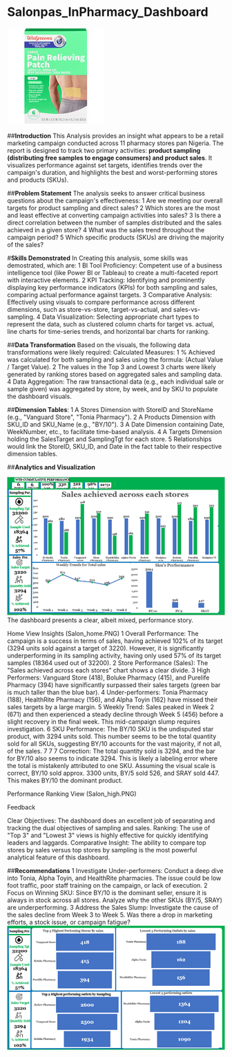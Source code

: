 # Salonpas_InPharmacy_Dashboard

![](Salon_intro.jpg)

##**Introduction**
This Analysis provides an insight what appears to be a retail marketing campaign conducted across 11 pharmacy stores pan Nigeria. The report is designed to track two primary activities: **product sampling (distributing free samples to engage consumers) and product sales**. It visualizes performance against set targets, identifies trends over the campaign's duration, and highlights the best and worst-performing stores and products (SKUs).

##**Problem Statement**
The analysis seeks to answer critical business questions about the campaign's effectiveness:
1  Are we meeting our overall targets for product sampling and direct sales?
2  Which stores are the most and least effective at converting campaign activities into sales?
3  Is there a direct correlation between the number of samples distributed and the sales achieved in a given store?
4  What was the sales trend throughout the campaign period?
5  Which specific products (SKUs) are driving the majority of the sales?

#**Skills Demonstrated**
In Creating this analysis, some skills was demostrated, which are:
1  BI Tool Proficiency: Competent use of a business intelligence tool (like Power BI or Tableau) to create a multi-faceted report with interactive elements.
2  KPI Tracking: Identifying and prominently displaying key performance indicators (KPIs) for both sampling and sales, comparing actual performance against targets.
3  Comparative Analysis: Effectively using visuals to compare performance across different dimensions, such as store-vs-store, target-vs-actual, and sales-vs-sampling.
4  Data Visualization: Selecting appropriate chart types to represent the data, such as clustered column charts for target vs. actual, line charts for time-series trends, and horizontal bar charts for ranking.

##**Data Transformation**
Based on the visuals, the following data transformations were likely required:
Calculated Measures:
1  % Achieved was calculated for both sampling and sales using the formula: (Actual Value / Target Value).
2  The values in the Top 3 and Lowest 3 charts were likely generated by ranking stores based on aggregated sales and sampling data.
4  Data Aggregation: The raw transactional data (e.g., each individual sale or sample given) was aggregated by store, by week, and by SKU to populate the dashboard visuals.

##**Dimension Tables**:
1  A Stores Dimension with StoreID and StoreName (e.g., "Vanguard Store", "Tonia Pharmacy").
2  A Products Dimension with SKU_ID and SKU_Name (e.g., "BY/10").
3  A Date Dimension containing Date, WeekNumber, etc., to facilitate time-based analysis.
4  A Targets Dimension holding the SalesTarget and SamplingTgt for each store.
5  Relationships would link the StoreID, SKU_ID, and Date in the fact table to their respective dimension tables.

##**Analytics and Visualization**

![](Salon_home.PNG)
The dashboard presents a clear, albeit mixed, performance story.

Home View Insights (Salon_home.PNG)
1  Overall Performance: The campaign is a success in terms of sales, having achieved 102% of its target (3294 units sold against a target of 3220). However, it is significantly underperforming in its sampling activity, having only used 57% of its target samples (18364 used out of 32200).
2  Store Performance (Sales): The "Sales achieved across each stores" chart shows a clear divide.
3  High Performers: Vanguard Store (418), Boluke Pharmacy (415), and Purelife Pharmacy (394) have significantly surpassed their sales targets (green bar is much taller than the blue bar).
4  Under-performers: Tonia Pharmacy (188), HealthRite Pharmacy (156), and Alpha Toyin (162) have missed their sales targets by a large margin.
5  Weekly Trend: Sales peaked in Week 2 (671) and then experienced a steady decline through Week 5 (456) before a slight recovery in the final week. This mid-campaign slump requires investigation.
6  SKU Performance: The BY/10 SKU is the undisputed star product, with 3294 units sold. This number seems to be the total quantity sold for all SKUs, suggesting BY/10 accounts for the vast majority, if not all, of the sales. 7  7  7  Correction: The total quantity sold is 3294, and the bar for BY/10 also seems to indicate 3294. This is likely a labeling error where the total is mistakenly attributed to one SKU. Assuming the visual scale is correct, BY/10 sold approx. 3300 units, BY/5 sold 526, and SRAY sold 447. This makes BY/10 the dominant product.

Performance Ranking View (Salon_high.PNG)


Feedback

Clear Objectives: The dashboard does an excellent job of separating and tracking the dual objectives of sampling and sales.
Ranking: The use of "Top 3" and "Lowest 3" views is highly effective for quickly identifying leaders and laggards.
Comparative Insight: The ability to compare top stores by sales versus top stores by sampling is the most powerful analytical feature of this dashboard.

##**Recommendations**
1  Investigate Under-performers: Conduct a deep dive into Tonia, Alpha Toyin, and HealthRite pharmacies. The issue could be low foot traffic, poor staff training on the campaign, or lack of execution.
2  Focus on Winning SKU: Since BY/10 is the dominant seller, ensure it is always in stock across all stores. Analyze why the other SKUs (BY/5, SRAY) are underperforming.
3  Address the Sales Slump: Investigate the cause of the sales decline from Week 3 to Week 5. Was there a drop in marketing efforts, a stock issue, or campaign fatigue?
![](Salon_high.PNG)
